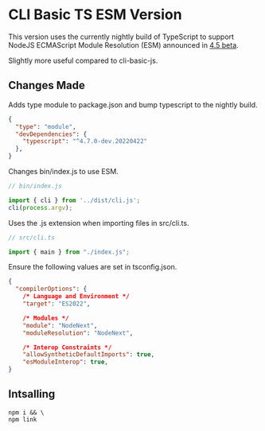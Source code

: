 # CLI Basic TS ESM Version

This version uses the currently nightly build of TypeScript to support NodeJS ECMAScript Module Resolution (ESM) announced in [4.5 beta](https://devblogs.microsoft.com/typescript/announcing-typescript-4-5-beta/).

Slightly more useful compared to cli-basic-js.

## Changes Made

Adds type module to package.json and bump typescript to the nightly build.

```json
{
  "type": "module",
  "devDependencies": {
    "typescript": "^4.7.0-dev.20220422"
  },
}
```

Changes bin/index.js to use ESM.

```js
// bin/index.js

import { cli } from '../dist/cli.js';
cli(process.argv);
```

Uses the .js extension when importing files in src/cli.ts.

```js
// src/cli.ts

import { main } from "./index.js";
```

Ensure the following values are set in tsconfig.json.

```json
{
  "compilerOptions": {
    /* Language and Environment */
    "target": "ES2022",

    /* Modules */
    "module": "NodeNext",
    "moduleResolution": "NodeNext",

    /* Interop Constraints */
    "allowSyntheticDefaultImports": true,
    "esModuleInterop": true,
}
```

## Intsalling

```none
npm i && \
npm link
```
